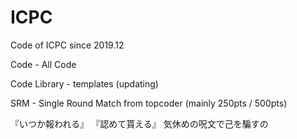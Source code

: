 # ICPC
Code of ICPC since 2019.12

Code - All Code

Code Library - templates (updating)

SRM - Single Round Match from topcoder (mainly 250pts / 500pts)

『いつか報われる』
『認めて貰える』
気休めの呪文で己を騙すの
